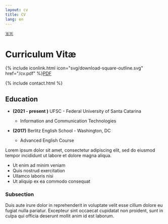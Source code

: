 ```yaml
---
layout: cv
title: CV
lang: en
---
```

[🇧🇷](/pt_BR/cv)

# Curriculum Vitæ

{% include iconlink.html icon="svg/download-square-outline.svg" href="/cv.pdf" %}[PDF](/cv.pdf)

{% include contact.html %}

## Education

* **(2021 - present )** UFSC - Federal University of Santa Catarina
  * Information and Communication Technologies

* **(2017)** Berlitz English School - Washington, DC
  * Advanced English Course

Lorem ipsum dolor sit amet, consectetur adipiscing elit, sed do eiusmod tempor incididunt ut labore et dolore magna aliqua.

* Ut enim ad minim veniam
* Quis nostrud exercitation
* Ullamco laboris nisi
* Ut aliquip ex ea commodo consequat

### Subsection

Duis aute irure dolor in reprehenderit in voluptate velit esse cillum dolore eu fugiat nulla pariatur. Excepteur sint occaecat cupidatat non proident, sunt in culpa qui officia deserunt mollit anim id est laborum.
